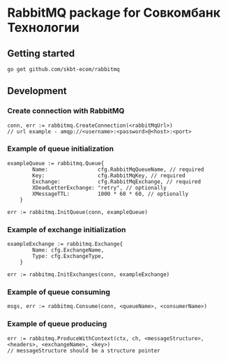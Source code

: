 # RabbitMQ package for Совкомбанк Технологии

## Getting started
```bash
go get github.com/skbt-ecom/rabbitmq
```

## Development

### Create connection with RabbitMQ
```
conn, err := rabbitmq.CreateConnection(<rabbitMqUrl>)
// url example - amqp://<username>:<password>@<host>:<port>
```
### Example of queue initialization

````
exampleQueue := rabbitmq.Queue{
		Name:                cfg.RabbitMqQueueName, // required
		Key:                 cfg.RabbitMqKey, // required
		Exchange:            cfg.RabbitMqExchange, // required
		XDeadLetterExchange: "retry", // optionally
		XMessageTTL:         1000 * 60 * 60, // optionally
	}

err := rabbitmq.InitQueue(conn, exampleQueue)
````

### Example of exchange initialization
````
exampleExchange := rabbitmq.Exchange{
        Name: cfg.ExchangeName,
        Type: cfg.ExchangeType,
    }
    
err := rabbitmq.InitExchanges(conn, exampleExchange)
````

### Example of queue consuming
````
msgs, err := rabbitmq.Consume(conn, <queueName>, <consumerName>)
````

### Example of queue producing
````
err := rabbitmq.ProduceWithContext(ctx, ch, <messageStructure>, <headers>, <exchangeName>, <key>)
// messageStructure should be a structure pointer
````